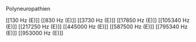 Polyneuropathien

[[130 Hz (E)]]
[[830 Hz (E)]]
[[3730 Hz (E)]]
[[17850 Hz (E)]]
[[105340 Hz (E)]]
[[217250 Hz (E)]]
[[445000 Hz (E)]]
[[587500 Hz (E)]]
[[795340 Hz (E)]]
[[953000 Hz (E)]]
